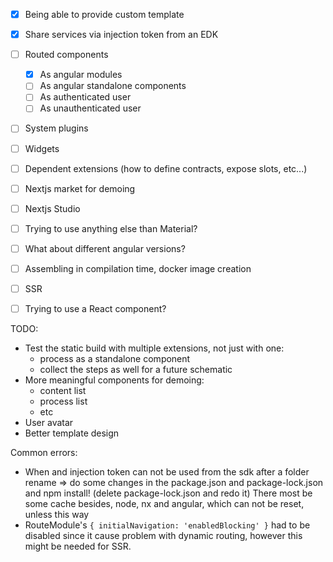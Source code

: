 - [x] Being able to provide custom template
- [x] Share services via injection token from an EDK
- [ ] Routed components
  - [x] As angular modules
  - [ ] As angular standalone components
  - [ ] As authenticated user
  - [ ] As unauthenticated user 
- [ ] System plugins
- [ ] Widgets
- [ ] Dependent extensions (how to define contracts, expose slots, etc...)
- [ ] Nextjs market for demoing
- [ ] Nextjs Studio
- [ ] Trying to use anything else than Material?
- [ ] What about different angular versions?
- [ ] Assembling in compilation time, docker image creation
- [ ] SSR
- [ ] Trying to use a React component?


TODO:
- Test the static build with multiple extensions, not just with one:
  - process as a standalone component
  - collect the steps as well for a future schematic
- More meaningful components for demoing:
  - content list
  - process list
  - etc
- User avatar
- Better template design

Common errors:
- When and injection token can not be used from the sdk after a folder rename => do some changes in the package.json and package-lock.json and npm install! (delete package-lock.json and redo it) There most be some cache besides, node, nx and angular, which can not be reset, unless this way
- RouteModule's `{ initialNavigation: 'enabledBlocking' }` had to be disabled since it cause problem with dynamic routing, however this might be needed for SSR.

